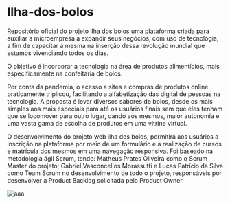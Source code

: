 # Ilha-dos-bolos
Repositório oficial do projeto ilha dos bolos
uma plataforma criada para auxiliar a microempresa a expandir seus negócios, 
com uso de tecnologia, a fim de capacitar a mesma na inserção dessa revolução 
mundial que estamos vivenciando todos os dias.

O objetivo é incorporar a tecnologia na área de produtos alimentícios, 
mais especificamente na confeitaria de bolos.

Por conta da pandemia, o acesso a sites e compras de produtos online 
praticamente triplicou, 
facilitando a alfabetização das digital de pessoas na tecnologia. 
A proposta é levar diversos sabores de bolos, desde os mais simples 
aos mais especiais para até os usuários finais sem que eles tenham que 
se locomover para outro lugar,
dando aos mesmos, maior autonomia e uma vasta gama de escolha de produtos 
em uma vitrine virtual.

O desenvolvimento do projeto web ilha dos bolos, permitirá aos usuários a 
inscrição na plataforma por meio de um formulário e a realização de cursos e 
matrícula dos mesmos em uma navegação responsiva. Foi baseado na metodologia 
ágil Scrum, tendo: Matheus Prates Oliveira como o Scrum Master do projeto; 
Gabriel Vasconcellos Morassutti e Lucas Patrício da Silva como Team Scrum no 
desenvolvimento de todo o projeto, responsáveis por desenvolver a Product 
Backlog solicitada pelo Product Owner.

![aaa](https://github.com/Gabrielrck1/Ilha-dos-bolos/assets/100093097/21ee637b-06c8-4224-b391-8f22e7660499)
